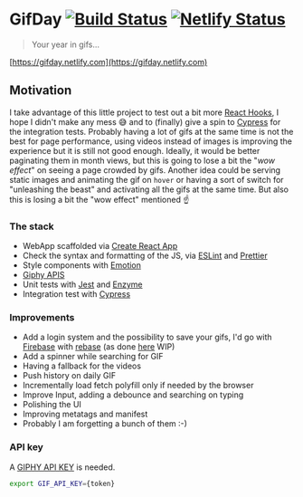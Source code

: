 # GifDay [![Build Status](https://travis-ci.org/sirLisko/gifday.svg)](https://travis-ci.org/sirLisko/gifday) [![Netlify Status](https://api.netlify.com/api/v1/badges/247e6813-9ceb-4aa0-81e0-a7a57ef145d0/deploy-status)](https://app.netlify.com/sites/gifday/deploys)

> Your year in gifs...

[https://gifday.netlify.com](https://gifday.netlify.com)

## Motivation

I take advantage of this little project to test out a bit more [React Hooks](https://reactjs.org/docs/hooks-intro.html), I hope I didn't make any mess 😅 and to (finally) give a spin to [Cypress](https://cypress.io) for the integration tests.
Probably having a lot of gifs at the same time is not the best for page performance, using videos instead of images is improving the experience but it is still not good enough. Ideally, it would be better paginating them in month views, but this is going to lose a bit the "_wow effect_" on seeing a page crowded by gifs.
Another idea could be serving static images and animating the gif on `hover` or having a sort of switch for "unleashing the beast" and activating all the gifs at the same time. But also this is losing a bit the "wow effect" mentioned ☝️

### The stack

- WebApp scaffolded via [Create React App](https://github.com/facebook/create-react-app)
- Check the syntax and formatting of the JS, via [ESLint](http://eslint.org/) and [Prettier](https://prettier.io/)
- Style components with [Emotion](https://emotion.sh)
- [Giphy APIS](https://developers.giphy.com/docs/)
- Unit tests with [Jest](https://jestjs.io) and [Enzyme](https://airbnb.io/enzyme/)
- Integration test with [Cypress](https://cypress.io)

### Improvements

- Add a login system and the possibility to save your gifs, I'd go with [Firebase](https://firebase.google.com) with [rebase](https://github.com/tylermcginnis/re-base) (as done [here](https://github.com/sirlisko/been) WIP)
- Add a spinner while searching for GIF
- Having a fallback for the videos
- Push history on daily GIF
- Incrementally load fetch polyfill only if needed by the browser
- Improve Input, adding a debounce and searching on typing
- Polishing the UI
- Improving metatags and manifest
- Probably I am forgetting a bunch of them :-)

### API key

A [GIPHY API KEY](https://developers.giphy.com/dashboard/) is needed.

```sh
export GIF_API_KEY={token}
```
